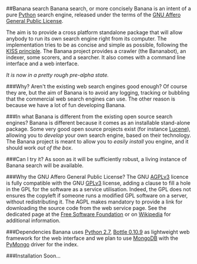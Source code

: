 ##Banana search
Banana search, or more concisely Banana is an intent of a pure [Python] search engine, released under the terms of the [GNU Affero General Public License].

The aim is to provide a cross platform standalone package that will allow anybody to run its own search engine right from its computer.
The implementation tries to be as concise and simple as possible, following the [KISS principle].
The Banana project provides a crawler (the Bananabot), an indexer, some scorers, and a searcher. It also comes with a command line interface and a web interface.

*It is now in a pretty rough pre-alpha state.*

###Why? Aren't the existing web search engines good enough?
Of course they are, but the aim of Banana is to avoid any logging, tracking or bubbling that the commercial web search engines can use. The other reason is because we have a lot of fun developing Banana.

###In what Banana is different from the existing open source search engines?
Banana is different because it comes as an installable stand-alone package. Some very good open source projects exist (for instance [Lucene]), allowing you to _develop_ your own search engine, based on their technology. The Banana project is meant to allow you to _easily install_ you engine, and it should work _out of the box_.

###Can I try it?
As soon as it will be sufficiently robust, a living instance of Banana search will be available.

###Why the GNU Affero General Public License?
The GNU [AGPLv3] licence is fully compatible with the GNU [GPLv3] license, adding a clause to fill a hole in the GPL for the software as a service utilisation. Indeed, the GPL does not ensures the copyleft if someone runs a modified GPL software on a server, without redistributing it. The AGPL makes mandatory to provide a link for downloading the source code from the web service page. See the dedicated page at the [Free Software Foundation] or on [Wikipedia] for additional information.

###Dependencies
Banana uses [Python 2.7], [Bottle 0.10.9] as lightweight web framework for the web interface and we plan to use [MongoDB] with the [PyMongo] driver for the index.

###Installation
Soon...

[Python]:http://www.python.org
[GNU Affero General Public License]:http://www.gnu.org/licenses/agpl.html
[KISS principle]:https://en.wikipedia.org/wiki/KISS_principle
[Lucene]:http://lucene.apache.org/
[AGPLv3]:http://www.gnu.org/licenses/agpl.html
[GPLv3]:http://www.gnu.org/licenses/gpl.html
[Free Software Foundation]:http://www.gnu.org/licenses/why-affero-gpl.html
[Wikipedia]:http://en.wikipedia.org/wiki/Affero_General_Public_License
[Python 2.7]:http://www.python.org
[Bottle 0.10.9]:http://bottlepy.org/docs/dev/
[MongoDB]:http://www.mongodb.org/
[PyMongo]:http://www.mongodb.org/display/DOCS/Python+Language+Center
